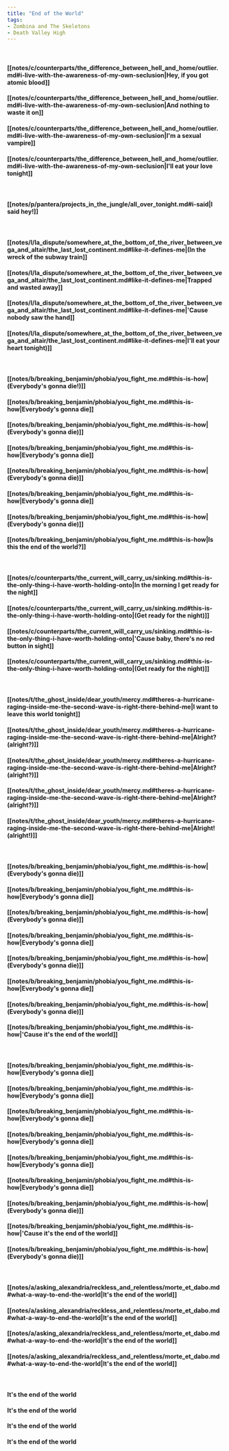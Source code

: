 ```yaml
---
title: "End of the World"
tags:
- Zombina and The Skeletons
- Death Valley High
---
```

&nbsp;
#### [[notes/c/counterparts/the_difference_between_hell_and_home/outlier.md#i-live-with-the-awareness-of-my-own-seclusion|Hey, if you got atomic blood]]
#### [[notes/c/counterparts/the_difference_between_hell_and_home/outlier.md#i-live-with-the-awareness-of-my-own-seclusion|And nothing to waste it on]]
#### [[notes/c/counterparts/the_difference_between_hell_and_home/outlier.md#i-live-with-the-awareness-of-my-own-seclusion|I'm a sexual vampire]]
#### [[notes/c/counterparts/the_difference_between_hell_and_home/outlier.md#i-live-with-the-awareness-of-my-own-seclusion|I'll eat your love tonight]]
&nbsp;
#### [[notes/p/pantera/projects_in_the_jungle/all_over_tonight.md#i-said|I said hey!]]
&nbsp;
#### [[notes/l/la_dispute/somewhere_at_the_bottom_of_the_river_between_vega_and_altair/the_last_lost_continent.md#like-it-defines-me|(In the wreck of the subway train]]
#### [[notes/l/la_dispute/somewhere_at_the_bottom_of_the_river_between_vega_and_altair/the_last_lost_continent.md#like-it-defines-me|Trapped and wasted away]]
#### [[notes/l/la_dispute/somewhere_at_the_bottom_of_the_river_between_vega_and_altair/the_last_lost_continent.md#like-it-defines-me|'Cause nobody saw the hand]]
#### [[notes/l/la_dispute/somewhere_at_the_bottom_of_the_river_between_vega_and_altair/the_last_lost_continent.md#like-it-defines-me|I'll eat your heart tonight)]]
&nbsp;
#### [[notes/b/breaking_benjamin/phobia/you_fight_me.md#this-is-how|(Everybody's gonna die!)]]
#### [[notes/b/breaking_benjamin/phobia/you_fight_me.md#this-is-how|Everybody's gonna die]]
#### [[notes/b/breaking_benjamin/phobia/you_fight_me.md#this-is-how|(Everybody's gonna die)]]
#### [[notes/b/breaking_benjamin/phobia/you_fight_me.md#this-is-how|Everybody's gonna die]]
#### [[notes/b/breaking_benjamin/phobia/you_fight_me.md#this-is-how|(Everybody's gonna die)]]
#### [[notes/b/breaking_benjamin/phobia/you_fight_me.md#this-is-how|Everybody's gonna die]]
#### [[notes/b/breaking_benjamin/phobia/you_fight_me.md#this-is-how|(Everybody's gonna die)]]
#### [[notes/b/breaking_benjamin/phobia/you_fight_me.md#this-is-how|Is this the end of the world?]]
&nbsp;
#### [[notes/c/counterparts/the_current_will_carry_us/sinking.md#this-is-the-only-thing-i-have-worth-holding-onto|In the morning I get ready for the night]]
#### [[notes/c/counterparts/the_current_will_carry_us/sinking.md#this-is-the-only-thing-i-have-worth-holding-onto|(Get ready for the night)]]
#### [[notes/c/counterparts/the_current_will_carry_us/sinking.md#this-is-the-only-thing-i-have-worth-holding-onto|'Cause baby, there's no red button in sight]]
#### [[notes/c/counterparts/the_current_will_carry_us/sinking.md#this-is-the-only-thing-i-have-worth-holding-onto|(Get ready for the night)]]
&nbsp;
#### [[notes/t/the_ghost_inside/dear_youth/mercy.md#theres-a-hurricane-raging-inside-me-the-second-wave-is-right-there-behind-me|I want to leave this world tonight]]
#### [[notes/t/the_ghost_inside/dear_youth/mercy.md#theres-a-hurricane-raging-inside-me-the-second-wave-is-right-there-behind-me|Alright? (alright?)]]
#### [[notes/t/the_ghost_inside/dear_youth/mercy.md#theres-a-hurricane-raging-inside-me-the-second-wave-is-right-there-behind-me|Alright? (alright?)]]
#### [[notes/t/the_ghost_inside/dear_youth/mercy.md#theres-a-hurricane-raging-inside-me-the-second-wave-is-right-there-behind-me|Alright? (alright?)]]
#### [[notes/t/the_ghost_inside/dear_youth/mercy.md#theres-a-hurricane-raging-inside-me-the-second-wave-is-right-there-behind-me|Alright! (alright!)]]
&nbsp;
#### [[notes/b/breaking_benjamin/phobia/you_fight_me.md#this-is-how|(Everybody's gonna die)]]
#### [[notes/b/breaking_benjamin/phobia/you_fight_me.md#this-is-how|Everybody's gonna die]]
#### [[notes/b/breaking_benjamin/phobia/you_fight_me.md#this-is-how|(Everybody's gonna die)]]
#### [[notes/b/breaking_benjamin/phobia/you_fight_me.md#this-is-how|Everybody's gonna die]]
#### [[notes/b/breaking_benjamin/phobia/you_fight_me.md#this-is-how|(Everybody's gonna die)]]
#### [[notes/b/breaking_benjamin/phobia/you_fight_me.md#this-is-how|Everybody's gonna die]]
#### [[notes/b/breaking_benjamin/phobia/you_fight_me.md#this-is-how|(Everybody's gonna die)]]
#### [[notes/b/breaking_benjamin/phobia/you_fight_me.md#this-is-how|'Cause it's the end of the world]]
&nbsp;
#### [[notes/b/breaking_benjamin/phobia/you_fight_me.md#this-is-how|Everybody's gonna die]]
#### [[notes/b/breaking_benjamin/phobia/you_fight_me.md#this-is-how|Everybody's gonna die]]
#### [[notes/b/breaking_benjamin/phobia/you_fight_me.md#this-is-how|Everybody's gonna die]]
#### [[notes/b/breaking_benjamin/phobia/you_fight_me.md#this-is-how|Everybody's gonna die]]
#### [[notes/b/breaking_benjamin/phobia/you_fight_me.md#this-is-how|Everybody's gonna die]]
#### [[notes/b/breaking_benjamin/phobia/you_fight_me.md#this-is-how|Everybody's gonna die]]
#### [[notes/b/breaking_benjamin/phobia/you_fight_me.md#this-is-how|(Everybody's gonna die)]]
#### [[notes/b/breaking_benjamin/phobia/you_fight_me.md#this-is-how|'Cause it's the end of the world]]
#### [[notes/b/breaking_benjamin/phobia/you_fight_me.md#this-is-how|(Everybody's gonna die)]]
&nbsp;
#### [[notes/a/asking_alexandria/reckless_and_relentless/morte_et_dabo.md#what-a-way-to-end-the-world|It's the end of the world]]
#### [[notes/a/asking_alexandria/reckless_and_relentless/morte_et_dabo.md#what-a-way-to-end-the-world|It's the end of the world]]
#### [[notes/a/asking_alexandria/reckless_and_relentless/morte_et_dabo.md#what-a-way-to-end-the-world|It's the end of the world]]
#### [[notes/a/asking_alexandria/reckless_and_relentless/morte_et_dabo.md#what-a-way-to-end-the-world|It's the end of the world]]
&nbsp;
#### It's the end of the world
#### It's the end of the world
#### It's the end of the world
#### It's the end of the world
